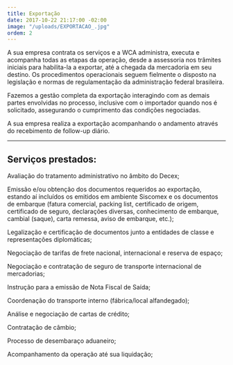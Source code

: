 ```yaml
---
title: Exportação
date: 2017-10-22 21:17:00 -02:00
image: "/uploads/EXPORTACAO_.jpg"
ordem: 2
---
```


A sua empresa contrata os serviços e a WCA administra, executa e acompanha todas as etapas da operação, desde a assessoria nos trâmites iniciais para habilita-la a  exportar, até a chegada da mercadoria em seu destino. Os procedimentos operacionais seguem fielmente o disposto na legislação e normas de regulamentação da administração federal brasileira.

Fazemos a gestão completa da exportação interagindo com as demais partes envolvidas no processo, inclusive com o importador quando nos é solicitado, assegurando o cumprimento das condições negociadas.

A sua empresa realiza a exportação acompanhando o andamento através do recebimento de follow-up diário.
 
---

## Serviços prestados:  

Avaliação do tratamento administrativo no âmbito do Decex;

Emissão e/ou obtenção dos documentos requeridos ao exportação, estando aí incluídos os emitidos em ambiente Siscomex e os documentos de embarque (fatura comercial, packing list, certificado de origem, certificado de seguro, declarações diversas, conhecimento de embarque, cambial (saque), carta remessa, aviso de embarque, etc.);

Legalização e certificação de documentos junto a entidades de classe e representações diplomáticas;

Negociação de tarifas de frete nacional, internacional e reserva de espaço;

Negociação e contratação de seguro de transporte internacional de mercadorias;

Instrução para a emissão de Nota Fiscal de Saída;

Coordenação do transporte interno (fábrica/local alfandegado);

Análise e negociação de cartas de crédito;

Contratação de câmbio;

Processo de desembaraço aduaneiro;

Acompanhamento da operação até sua liquidação;
